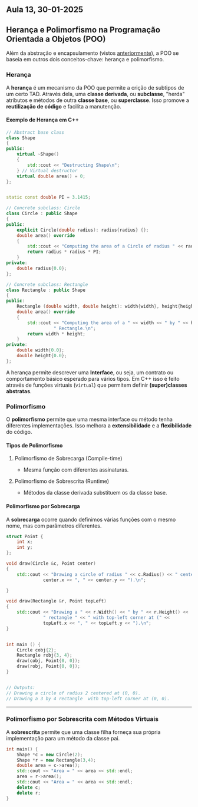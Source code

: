 ## Aula 13,  30-01-2025 


## Herança e Polimorfismo na Programação Orientada a Objetos (POO)  

Além da abstração e encapsulamento (vistos [anteriormente](../aula10/aula10.md)), a POO se baseia em outros dois conceitos-chave: herança e polimorfismo.


### Herança  

A **herança** é um mecanismo da POO que permite a crição de subtipos de um certo TAD. Através dela, uma **classe derivada**, ou **subclasse**, "herda" atributos e métodos de outra **classe base**, ou **superclasse**. Isso promove a **reutilização de código** e facilita a manutenção.  


#### Exemplo de Herança em C++

```cpp
// Abstract base class
class Shape
{
public:
	virtual ~Shape()
	{
		std::cout << "Destructing Shape\n";
	} // Virtual destructor
	virtual double area() = 0;
};


static const double PI = 3.1415;

// Concrete subclass: Circle
class Circle : public Shape
{
public:
	explicit Circle(double radius): radius{radius} {};
	double area() override
	{
		std::cout << "Computing the area of a Circle of radius " << radius << "\n";
		return radius * radius * PI;
	}
private:
	double radius{0.0};
};

// Concrete subclass: Rectangle
class Rectangle : public Shape
{
public:
	Rectangle (double width, double height): width{width}, height{height} {}
	double area() override
	{
		std::cout << "Computing the area of a " << width << " by " << height <<
		          " Rectangle.\n";
		return width * height;
	}
private:
	double width{0.0};
	double height{0.0};
};
```

A herança permite descrever uma **Interface**, ou seja, um contrato ou comportamento básico esperado para vários tipos. Em C++ isso é feito através de funções virtuais (`virtual`) que permitem definir **(super)classes abstratas**.


### Polimorfismo  

O **polimorfismo** permite que uma mesma interface ou método tenha diferentes implementações. Isso melhora a **extensibilidade** e a **flexibilidade** do código.  

#### Tipos de Polimorfismo

1. Polimorfismo de Sobrecarga (Compile-time)
   - Mesma função com diferentes assinaturas.
   
2. Polimorfismo de Sobrescrita (Runtime)
   - Métodos da classe derivada substituem os da classe base.


#### Polimorfismo por Sobrecarga

A **sobrecarga** ocorre quando definimos várias funções com o mesmo nome, mas com parâmetros diferentes.

```cpp
struct Point {
	int x;
	int y;
};

void draw(Circle &c, Point center)
{
	std::cout << "Drawing a circle of radius " << c.Radius() << " centered at (" <<
	          center.x << ", " << center.y << ").\n";

}

void draw(Rectangle &r, Point topLeft)
{
	std::cout << "Drawing a " << r.Width() << " by " << r.Height() <<
	          " rectangle " << " with top-left corner at (" <<
	          topLeft.x << ", " << topLeft.y << ").\n";
}


int main () {
	Circle cobj{2};
	Rectangle robj{3, 4};
	draw(cobj, Point{0, 0});
	draw(robj, Point{0, 0});
}


// Outputs:
// Drawing a circle of radius 2 centered at (0, 0).
// Drawing a 3 by 4 rectangle  with top-left corner at (0, 0).

```

---

### **Polimorfismo por Sobrescrita com Métodos Virtuais**

A **sobrescrita** permite que uma classe filha forneça sua própria implementação para um método da classe pai.  

```cpp
int main() {
    Shape *c = new Circle(2);
    Shape *r = new Rectangle(3,4);
    double area = c->area();
    std::cout << "Area = " << area << std::endl;
    area = r->area();
    std::cout << "Area = " << area << std::endl;
    delete c;
    delete r;
}
```

